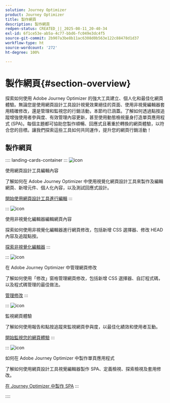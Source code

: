 ```yaml
---
solution: Journey Optimizer
product: Journey Optimizer
title: 製作網頁
description: 製作網頁
redpen-status: CREATED_||_2025-08-11_20-40-34
exl-id: 6f1ce53e-ab5a-4c77-bbd6-fc049e3dc4f5
source-git-commit: 2b907a3be8b11ac6308d0b563e122c88478d1d37
workflow-type: ht
source-wordcount: '272'
ht-degree: 100%

---
```


# 製作網頁{#section-overview}

探索如何使用 Adobe Journey Optimizer 的強大工具建立、個人化和最佳化網頁體驗。無論您是使用網頁設計工具設計視覺效果絕佳的頁面、使用非視覺編輯器套用精確修改，還是管理和監視您的行銷活動，本節均已涵蓋。了解如何透過點按追蹤增強使用者參與度、有效管理內容更新，甚至使用動態檢視量身打造單頁應用程式 (SPA)。每個主題都可協助您製作順暢、回應式且著重於轉換的網頁體驗，以符合您的目標。讓我們探索這些工具如何共同運作，提升您的網頁行銷活動！

## 製作網頁

:::: landing-cards-container
:::
![icon](https://cdn.experienceleague.adobe.com/icons/circle-play.svg?lang=zh-Hant)

使用網頁設計工具編輯內容

了解如何在 Adobe Journey Optimizer 中使用視覺化網頁設計工具來製作及編輯網頁、新增元件、個人化內容，以及測試回應式設計。

[開始使用網頁設計工具進行編輯](../using/web/web-visual-editor.md)
:::

:::
![icon](https://cdn.experienceleague.adobe.com/icons/code-branch.svg?lang=zh-Hant)

使用非視覺化編輯器編輯網頁內容

探索如何使用非視覺化編輯器進行網頁修改，包括新增 CSS 選擇器、修改 HEAD 內容及追蹤點按。

[探索非視覺化編輯器](../using/web/web-non-visual-editor.md)
:::

:::
![icon](https://cdn.experienceleague.adobe.com/icons/gear.svg?lang=zh-Hant)

在 Adobe Journey Optimizer 中管理網頁修改

了解如何使用「修改」窗格管理網頁修改，包括新增 CSS 選擇器、自訂程式碼，以及程式碼管理的最佳做法。

[管理修改](../using/web/manage-web-modifications.md)
:::

:::
![icon](https://cdn.experienceleague.adobe.com/icons/chart-line.svg?lang=zh-Hant)

監視網頁體驗

了解如何使用報告和點按追蹤來監視網頁參與度，以最佳化績效和使用者互動。

[開始監視您的網頁體驗](../using/web/monitor-web-experiences.md)
:::

:::
![icon](https://cdn.experienceleague.adobe.com/icons/puzzle-piece.svg?lang=zh-Hant)

如何在 Adobe Journey Optimizer 中製作單頁應用程式

了解如何使用網頁設計工具視覺編輯器製作 SPA、定義檢視、探索檢視及套用修改。

[在 Journey Optimizer 中製作 SPA](../using/web/web-spa.md)
:::

::::
